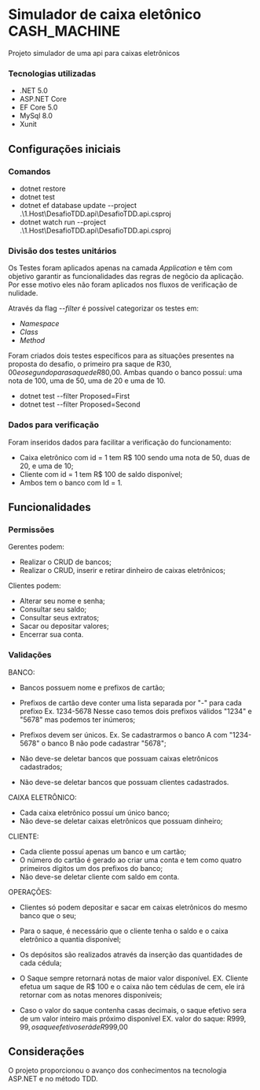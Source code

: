# Simulador de caixa eletônico CASH_MACHINE

Projeto simulador de uma api para caixas eletrônicos

### Tecnologias utilizadas
 
- .NET 5.0
- ASP.NET Core
- EF Core 5.0
- MySql 8.0
- Xunit

## Configurações iniciais

### Comandos

- dotnet restore
- dotnet test
- dotnet ef database update --project .\1.Host\DesafioTDD.api\DesafioTDD.api.csproj
- dotnet watch run --project .\1.Host\DesafioTDD.api\DesafioTDD.api.csproj

### Divisão dos testes unitários

Os Testes foram aplicados apenas na camada *Application* e têm com objetivo garantir as funcionalidades das regras de negôcio da aplicação. 
Por esse motivo eles não foram aplicados nos fluxos de verificação de nulidade.

Através da flag *--filter* é possível categorizar os testes em:

- *Namespace*
- *Class*
- *Method*

Foram criados dois testes específicos para as situações presentes na proposta do desafio, o primeiro pra saque de  R$30,00 e o segundo para saque de R$80,00.
Ambas quando o banco possuí: uma nota de 100, uma de 50, uma de 20 e uma de 10.

- dotnet test --filter Proposed=First
- dotnet test --filter Proposed=Second

### Dados para verificação

Foram inseridos dados para facilitar a verificação do funcionamento:

- Caixa eletrônico com id = 1 tem R$ 100 sendo uma nota de 50, duas de 20, e uma de 10;
- Cliente com id = 1 tem R$ 100 de saldo disponível;
- Ambos tem o banco com Id = 1. 

## Funcionalidades

### Permissões

Gerentes podem:

- Realizar o CRUD de bancos;
- Realizar o CRUD, inserir e retirar dinheiro de caixas eletrônicos;

Clientes podem:

- Alterar seu nome e senha;
- Consultar seu saldo;
- Consultar seus extratos;
- Sacar ou depositar valores;
- Encerrar sua conta.

### Validações

BANCO:

- Bancos possuem nome e prefixos de cartão;
- Prefixos de cartão deve conter uma lista separada por "-" para cada prefixo
Ex. 1234-5678 Nesse caso temos dois prefixos válidos "1234" e "5678" mas podemos ter inúmeros;

- Prefixos devem ser únicos.
Ex.  Se cadastrarmos o banco A com "1234-5678" o banco B não pode cadastrar "5678";

- Não deve-se deletar bancos que possuam caixas eletrônicos cadastrados;
- Não deve-se deletar bancos que possuam clientes cadastrados.

CAIXA ELETRÔNICO:

- Cada caixa eletrônico possuí um único banco;
- Não deve-se deletar caixas eletrônicos que possuam dinheiro;

CLIENTE:

- Cada cliente possuí apenas um banco e um cartão;
- O número do cartão é gerado ao criar uma conta e tem como quatro primeiros dígitos um dos prefixos do banco; 
- Não deve-se deletar cliente com saldo em conta.

OPERAÇÕES:

- Clientes só podem depositar e sacar em caixas eletrônicos do mesmo banco que o seu;
- Para o saque, é necessário que o cliente tenha o saldo e o caixa eletrônico a quantia disponível;
- Os depósitos são realizados através da inserção das quantidades de cada cédula;
- O Saque sempre retornará notas de maior valor disponível.
EX. Cliente efetua um saque de R$ 100 e o caixa não tem cédulas de cem, ele irá retornar com as notas menores disponíveis;

- Caso o valor do saque contenha casas decimais, o saque efetivo sera de um valor inteiro mais próximo disponível
EX. valor do saque: R$999,99, o saque efetivo será de R$999,00 

## Considerações

O projeto proporcionou o avanço dos conhecimentos na tecnologia ASP.NET e no método TDD.
